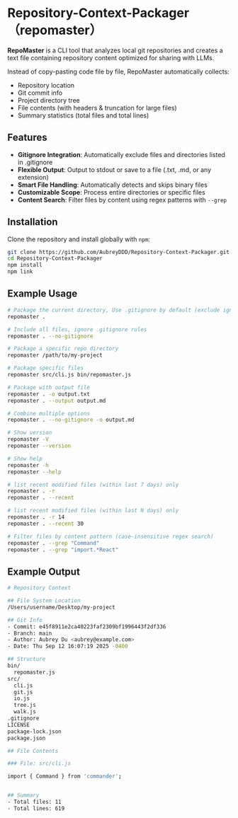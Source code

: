 # Repository-Context-Packager （repomaster）
**RepoMaster** is a CLI tool that analyzes local git repositories and creates a text file containing repository content optimized for sharing with LLMs.

Instead of copy-pasting code file by file, RepoMaster automatically collects:

- Repository location
- Git commit info
- Project directory tree
- File contents (with headers & truncation for large files)
- Summary statistics (total files and total lines)

## Features

- **Gitignore Integration**: Automatically exclude files and directories listed in .gitignore
- **Flexible Output**: Output to stdout or save to a file (.txt, .md, or any extension)
- **Smart File Handling**: Automatically detects and skips binary files
- **Customizable Scope**: Process entire directories or specific files
- **Content Search**: Filter files by content using regex patterns with `--grep`

## Installation

Clone the repository and install globally with `npm`:

```bash
git clone https://github.com/AubreyDDD/Repository-Context-Packager.git
cd Repository-Context-Packager
npm install
npm link
```

## Example Usage
```bash
# Package the current directory, Use .gitignore by default (exclude ignored files)
repomaster .

# Include all files, ignore .gitignore rules  
repomaster . --no-gitignore

# Package a specific repo directory
repomaster /path/to/my-project

# Package specific files
repomaster src/cli.js bin/repomaster.js

# Package with output file
repomaster . -o output.txt
repomaster . --output output.md

# Combine multiple options
repomaster . --no-gitignore -o output.md

# Show version
repomaster -V
repomaster --version

# Show help
repomaster -h
repomaster --help

# list recent modified files (within last 7 days) only
repomaster . -r
repomaster . --recent

# list recent modified files (within last N days) only
repomaster . -r 14
repomaster . --recent 30

# Filter files by content pattern (case-insensitive regex search)
repomaster . --grep "Command"
repomaster . --grep "import.*React"
```

## Example Output

```bash
# Repository Context

## File System Location
/Users/username/Desktop/my-project

## Git Info
- Commit: e45f8911e2ca40223faf2309bf1996443f2df336
- Branch: main
- Author: Aubrey Du <aubrey@example.com>
- Date: Thu Sep 12 16:07:19 2025 -0400

## Structure
bin/
  repomaster.js
src/
  cli.js
  git.js
  io.js
  tree.js
  walk.js
.gitignore
LICENSE
package-lock.json
package.json

## File Contents

### File: src/cli.js

import { Command } from 'commander';


## Summary
- Total files: 11
- Total lines: 619
```
